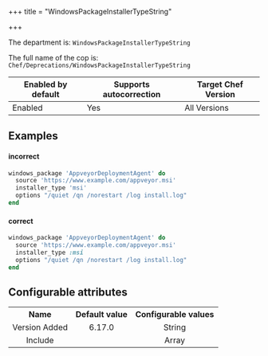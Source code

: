 +++
title = "WindowsPackageInstallerTypeString"

+++

<!-- This content is automatically generated. See https://github.com/chef/chef-web-docs/blob/main/generated/README.md -->

The department is: `WindowsPackageInstallerTypeString`

The full name of the cop is: `Chef/Deprecations/WindowsPackageInstallerTypeString`

| Enabled by default | Supports autocorrection | Target Chef Version |
| --- | --- | --- |
| Enabled | Yes | All Versions |

## Examples


#### incorrect

```ruby
windows_package 'AppveyorDeploymentAgent' do
  source 'https://www.example.com/appveyor.msi'
  installer_type 'msi'
  options "/quiet /qn /norestart /log install.log"
end
```

#### correct

```ruby
windows_package 'AppveyorDeploymentAgent' do
  source 'https://www.example.com/appveyor.msi'
  installer_type :msi
  options "/quiet /qn /norestart /log install.log"
end
```

## Configurable attributes

<table>
<tbody><tr>
<th>Name</th>
<th>Default value</th>
<th>Configurable values</th>
</tr>
<tr>
<td style="text-align:center">Version Added</td>
<td style="text-align:center">6.17.0</td>
<td style="text-align:center">String</td>
</tr>
<tr><td style="text-align:center">Include</td>
<td style="text-align:center"><ul>
</ul>
</td>
<td style="text-align:center">Array</td>
</tr></tbody></table>
